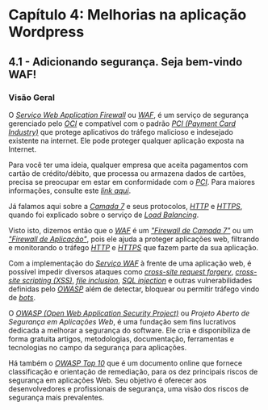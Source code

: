 # Capítulo 4: Melhorias na aplicação Wordpress

## 4.1 - Adicionando segurança. Seja bem-vindo WAF!

### __Visão Geral__

O _[Serviço Web Application Firewall](https://docs.oracle.com/pt-br/iaas/Content/WAF/Concepts/overview.htm)_ ou _[WAF](https://docs.oracle.com/pt-br/iaas/Content/WAF/Concepts/overview.htm)_, é um serviço de segurança gerenciado pelo _[OCI](https://www.oracle.com/cloud/)_ e compatível com o padrão _[PCI (Payment Card Industry)](https://en.wikipedia.org/wiki/Payment_card_industry)_ que protege aplicativos do tráfego malicioso e indesejado existente na internet. Ele pode proteger qualquer aplicação exposta na Internet.

Para você ter uma ideia, qualquer empresa que aceita pagamentos com cartão de crédito/débito, que processa ou armazena dados de cartões, precisa se preocupar em estar em conformidade com o _[PCI](https://en.wikipedia.org/wiki/Payment_card_industry)_. Para maiores informações, consulte este _[link aqui](https://pt.pcisecuritystandards.org/minisite/env2/)_.

Já falamos aqui sobre a _[Camada 7](https://pt.wikipedia.org/wiki/Camada_de_aplica%C3%A7%C3%A3o)_ e seus protocolos, _[HTTP](https://pt.wikipedia.org/wiki/Hypertext_Transfer_Protocol)_ e _[HTTPS](https://pt.wikipedia.org/wiki/Hyper_Text_Transfer_Protocol_Secure)_, quando foi explicado sobre o serviço de _[Load Balancing](https://github.com/daniel-armbrust/oci-book/blob/main/chapter-3/3-5_fundamentos-load-balancing.md)_. 

Visto isto, dizemos então que o _[WAF](https://docs.oracle.com/pt-br/iaas/Content/WAF/Concepts/overview.htm)_ é um _["Firewall de Camada 7"](https://pt.wikipedia.org/wiki/Web_Application_Firewall)_ ou um _["Firewall de Aplicação"](https://pt.wikipedia.org/wiki/Web_Application_Firewall)_, pois ele ajuda a proteger aplicações web, filtrando e monitorando o tráfego _[HTTP](https://pt.wikipedia.org/wiki/Hypertext_Transfer_Protocol)_ e _[HTTPS](https://pt.wikipedia.org/wiki/Hyper_Text_Transfer_Protocol_Secure)_ que fazem parte da sua aplicação. 

Com a implementação do _[Serviço WAF](https://docs.oracle.com/pt-br/iaas/Content/WAF/Concepts/overview.htm)_ à frente de uma aplicação web, é possível impedir diversos ataques como _[cross-site request forgery](https://pt.wikipedia.org/wiki/Cross-site_request_forgery)_, _[cross-site scripting (XSS)](https://pt.wikipedia.org/wiki/Cross-site_scripting)_, _[file inclusion](https://en.wikipedia.org/wiki/File_inclusion_vulnerability)_, _[SQL injection](https://pt.wikipedia.org/wiki/Inje%C3%A7%C3%A3o_de_SQL)_ e outras vulnerabilidades definidas pelo _[OWASP](https://pt.wikipedia.org/wiki/OWASP)_ além de detectar, bloquear ou permitir tráfego vindo de _[bots](https://pt.wikipedia.org/wiki/Bot)_.

O _[OWASP (Open Web Application Security Project)](https://pt.wikipedia.org/wiki/OWASP)_ ou _Projeto Aberto de Segurança em Aplicações Web_, é uma fundação sem fins lucrativos dedicada a melhorar a segurança do software. Ele cria e disponibiliza de forma gratuita artigos, metodologias, documentação, ferramentas e tecnologias no campo da segurança para aplicações. 

Há também o _[OWASP Top 10](https://owasp.org/www-project-top-ten/)_ que é um documento online que fornece classificação e orientação de remediação, para os dez principais riscos de segurança em aplicações Web. Seu objetivo é oferecer aos desenvolvedores e profissionais de segurança, uma visão dos riscos de segurança mais prevalentes.
